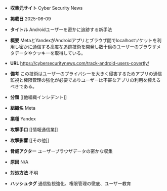 - **収集元サイト**
Cyber Security News

- **掲載日**
2025-06-09

- **タイトル**
Androidユーザーを密かに追跡する新手法

- **概要**
MetaとYandexがAndroidアプリとブラウザ間でlocalhostソケットを利用し密かに通信する高度な追跡技術を開発し数十億のユーザーのブラウザメタデータやクッキーを取得している。

- **URL**
https://cybersecuritynews.com/track-android-users-covertly/

- **備考**
この技術はユーザーのプライバシーを大きく侵害するためアプリの通信監視と権限管理の強化が必要でありユーザーは不審なアプリの利用を控えるべきである。

- **分類**
[[他組織インシデント]]

- **組織名**
Meta

- **業種**
Yandex

- **攻撃手口**
[[情報通信業]]

- **攻撃影響**
[[その他]]

- **脅威アクター**
ユーザーブラウザデータの密かな収集

- **原因**
N/A

- **対処方法**
不明

- **ハッシュタグ**
通信監視強化、権限管理の徹底、ユーザー教育
